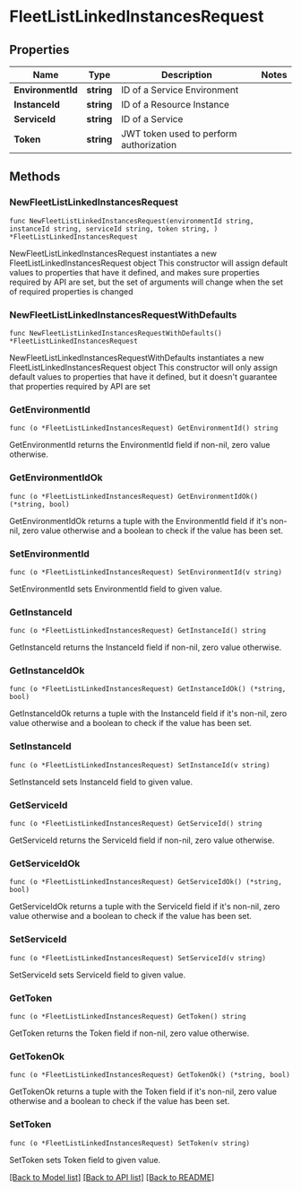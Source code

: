 # FleetListLinkedInstancesRequest

## Properties

Name | Type | Description | Notes
------------ | ------------- | ------------- | -------------
**EnvironmentId** | **string** | ID of a Service Environment | 
**InstanceId** | **string** | ID of a Resource Instance | 
**ServiceId** | **string** | ID of a Service | 
**Token** | **string** | JWT token used to perform authorization | 

## Methods

### NewFleetListLinkedInstancesRequest

`func NewFleetListLinkedInstancesRequest(environmentId string, instanceId string, serviceId string, token string, ) *FleetListLinkedInstancesRequest`

NewFleetListLinkedInstancesRequest instantiates a new FleetListLinkedInstancesRequest object
This constructor will assign default values to properties that have it defined,
and makes sure properties required by API are set, but the set of arguments
will change when the set of required properties is changed

### NewFleetListLinkedInstancesRequestWithDefaults

`func NewFleetListLinkedInstancesRequestWithDefaults() *FleetListLinkedInstancesRequest`

NewFleetListLinkedInstancesRequestWithDefaults instantiates a new FleetListLinkedInstancesRequest object
This constructor will only assign default values to properties that have it defined,
but it doesn't guarantee that properties required by API are set

### GetEnvironmentId

`func (o *FleetListLinkedInstancesRequest) GetEnvironmentId() string`

GetEnvironmentId returns the EnvironmentId field if non-nil, zero value otherwise.

### GetEnvironmentIdOk

`func (o *FleetListLinkedInstancesRequest) GetEnvironmentIdOk() (*string, bool)`

GetEnvironmentIdOk returns a tuple with the EnvironmentId field if it's non-nil, zero value otherwise
and a boolean to check if the value has been set.

### SetEnvironmentId

`func (o *FleetListLinkedInstancesRequest) SetEnvironmentId(v string)`

SetEnvironmentId sets EnvironmentId field to given value.


### GetInstanceId

`func (o *FleetListLinkedInstancesRequest) GetInstanceId() string`

GetInstanceId returns the InstanceId field if non-nil, zero value otherwise.

### GetInstanceIdOk

`func (o *FleetListLinkedInstancesRequest) GetInstanceIdOk() (*string, bool)`

GetInstanceIdOk returns a tuple with the InstanceId field if it's non-nil, zero value otherwise
and a boolean to check if the value has been set.

### SetInstanceId

`func (o *FleetListLinkedInstancesRequest) SetInstanceId(v string)`

SetInstanceId sets InstanceId field to given value.


### GetServiceId

`func (o *FleetListLinkedInstancesRequest) GetServiceId() string`

GetServiceId returns the ServiceId field if non-nil, zero value otherwise.

### GetServiceIdOk

`func (o *FleetListLinkedInstancesRequest) GetServiceIdOk() (*string, bool)`

GetServiceIdOk returns a tuple with the ServiceId field if it's non-nil, zero value otherwise
and a boolean to check if the value has been set.

### SetServiceId

`func (o *FleetListLinkedInstancesRequest) SetServiceId(v string)`

SetServiceId sets ServiceId field to given value.


### GetToken

`func (o *FleetListLinkedInstancesRequest) GetToken() string`

GetToken returns the Token field if non-nil, zero value otherwise.

### GetTokenOk

`func (o *FleetListLinkedInstancesRequest) GetTokenOk() (*string, bool)`

GetTokenOk returns a tuple with the Token field if it's non-nil, zero value otherwise
and a boolean to check if the value has been set.

### SetToken

`func (o *FleetListLinkedInstancesRequest) SetToken(v string)`

SetToken sets Token field to given value.



[[Back to Model list]](../README.md#documentation-for-models) [[Back to API list]](../README.md#documentation-for-api-endpoints) [[Back to README]](../README.md)


